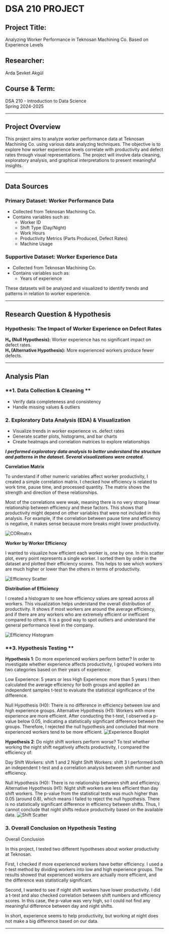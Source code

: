 #   DSA 210 PROJECT   #

## **Project Title:**  
Analyzing Worker Performance in Teknosan Machining Co. Based on Experience Levels

## **Researcher:**  
Arda Şevket Akgül
## **Course & Term:**  
DSA 210 - Introduction to Data Science  
Spring 2024-2025  

---

## **Project Overview**  
This project aims to analyze worker performance data at Teknosan Machining Co. using various data analyzing techniques. The objective is to explore how worker experience levels correlate with productivity and defect rates through visual representations. The project will involve data cleaning, exploratory analysis, and graphical interpretations to present meaningful insights.

---

## **Data Sources**  
### **Primary Dataset: Worker Performance Data**  
- Collected from Teknosan Machining Co.  
- Contains variables such as:  
  - Worker ID  
  - Shift Type (Day/Night)  
  - Work Hours  
  - Productivity Metrics (Parts Produced, Defect Rates)  
  - Machine Usage
   
    

### **Supportive Dataset: Worker Experience Data**  
- Collected from Teknosan Machining Co.  
- Contains variables such as:  
  - Years of experience
  
  

These datasets will be analyzed and visualized to identify trends and patterns in relation to worker experience.

---



## **Research Question & Hypothesis**  
### **Hypothesis: The Impact of Worker Experience on Defect Rates**  
**H₀ (Null Hypothesis):** Worker experience has no significant impact on defect rates.  
**H₁ (Alternative Hypothesis):** More experienced workers produce fewer defects.  

---

## **Analysis Plan**  
### **1. Data Collection & Cleaning **  
- Verify data completeness and consistency  
- Handle missing values & outliers  

### **2. Exploratory Data Analysis (EDA) & Visualization**  
- Visualize trends in worker experience vs. defect rates  
- Generate scatter plots, histograms, and bar charts  
- Create heatmaps and correlation matrices to explore relationships  

***I performed exploratory data analysis to better understand the structure and patterns in the dataset. Several visualizations were created.***


**Correlation Matrix**


To understand if other numeric variables affect worker productivity, I created a simple correlation matrix. I checked how efficiency is related to work time, pause time, and processed quantity. The matrix shows the strength and direction of these relationships.

Most of the correlations were weak, meaning there is no very strong linear relationship between efficiency and these factors. This shows that productivity might depend on other variables that were not included in this analysis. For example, if the correlation between pause time and efficiency is negative, it makes sense because more breaks might lower productivity.
                     
                     
 ![CORmatrx](visualization/ekrankaydı/e)


**Worker by Worker Efficiency**
  
  
  I wanted to visualize how efficient each worker is, one by one. In this scatter plot, every point represents a single worker. I sorted them by order in the dataset and plotted their efficiency scores. This helps to see which workers are much higher or lower than the others in terms of productivity.
  
  
  
  ![Efficiency Scatter](visualization/ekrankaydı/c)


  

**Distribution of Efficiency**


I created a histogram to see how efficiency values are spread across all workers. This visualization helps understand the overall distribution of productivity. It shows if most workers are around the average efficiency, and if there are any workers who are extremely efficient or inefficient compared to others. It is a good way to spot outliers and understand the general performance level in the company.



![Efficiency Histogram](visualization/ekrankaydı/d)




### **3. Hypothesis Testing **  

**Hypothesis 1**: Do more experienced workers perform better?
In order to investigate whether experience affects productivity, I grouped workers into two categories based on their years of experience:

Low Experience: 5 years or less
High Experience: more than 5 years
I then calculated the average efficiency for both groups and applied an independent samples t-test to evaluate the statistical significance of the difference.

Null Hypothesis (H0): There is no difference in efficiency between low and high experience groups.
Alternative Hypothesis (H1): Workers with more experience are more efficient.
After conducting the t-test, I observed a p-value below 0.05, indicating a statistically significant difference between the groups. Therefore, I rejected the null hypothesis and concluded that more experienced workers tend to be more efficient.
![Experience Boxplot](visualization/ekrankaydı/a)

**Hypothesis 2**: Do night shift workers perform worse?
To test whether working the night shift negatively affects productivity, I compared the efficiency of:

Day Shift Workers: shift 1 and 2
Night Shift Workers: shift 3
I performed both an independent t-test and a correlation analysis between shift number and efficiency.

Null Hypothesis (H0): There is no relationship between shift and efficiency.
Alternative Hypothesis (H1): Night shift workers are less efficient than day shift workers.
The p-value from the statistical tests was much higher than 0.05 (around 0.8), which means I failed to reject the null hypothesis. There is no statistically significant difference in efficiency between shifts. Thus, I cannot conclude that night shifts reduce productivity based on the available data.
![Shift Scatter](visualization/ekrankaydı/b)



### **3. Overall Conclusion on Hypothesis Testing** 
Overall Conclusion

In this project, I tested two different hypotheses about worker productivity at Teknosan.

First, I checked if more experienced workers have better efficiency. I used a t-test method by dividing workers into low and high experience groups. The results showed that experienced workers are actually more efficient, and the difference was statistically significant.

Second, I wanted to see if night shift workers have lower productivity. I did a t-test and also checked correlation between shift numbers and efficiency scores. In this case, the p-value was very high, so I could not find any meaningful difference between day and night shifts.

In short, experience seems to help productivity, but working at night does not make a big difference based on our data.

---







